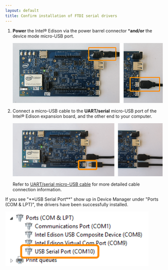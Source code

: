 ```yaml
---
layout: default
title: Confirm installation of FTDI serial drivers
---
```


1. **Power** the Intel® Edison via the power barrel connector ***and/or** the device mode micro-USB port.

    ![DC power supply plugged into power barrel connector or micro-USB cable plugged into the top micro-USB connector](../../assembly/arduino_expansion_board/images/edison_powered.png)

2. Connect a micro-USB cable to the **UART/serial** micro-USB port of the Intel® Edison expansion board, and the other end to your computer.

    ![Micro-USB cable being plugged into the bottom micro-USB connector](../../assembly/arduino_expansion_board/images/uart_serial-usb_cable-before_after.png)
  
    Refer to [UART/serial micro-USB cable](../../assembly/arduino_expansion_board/details-serial_cable.html) for more detailed cable connection information.

<div class="callout done" markdown="1">
If you see "**USB Serial Port**" show up in Device Manager under "Ports (COM & LPT)", the drivers have been successfully installed. 

!["USB Serial Port" entry in Device Manager](images/device_manager-usb_serial_port.png)
</div>